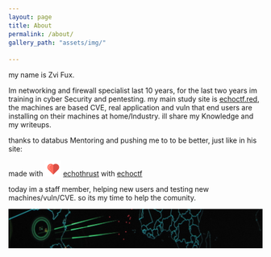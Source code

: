```yaml
---
layout: page
title: About
permalink: /about/
gallery_path: "assets/img/"

---
```


my name is Zvi Fux.

Im networking and firewall specialist last 10 years,  for the last two years im training in cyber Security and pentesting.
my main study site is  [echoctf.red](https://echoctf.red/), the machines are based CVE,
real application and vuln that end users are installing on their machines at
home/Industry.
ill  share my Knowledge and my writeups.

thanks to databus Mentoring and pushing me to to be better, just like in his site:

made with ![](/assets/images/red-heart-2-32.png) [echothrust](https://www.echothrust.com) with [echoctf](https://echoctf.com/)

today im a staff member, helping new users and testing new machines/vuln/CVE.
so its my time to help the comunity.


![](/assets/images/background.png)


